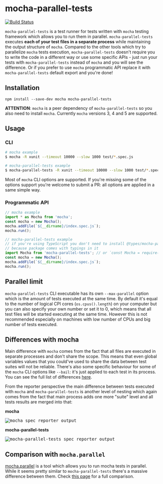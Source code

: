 # mocha-parallel-tests

[![Build Status](https://img.shields.io/travis/yandex/mocha-parallel-tests/master.svg?style=flat)](https://travis-ci.org/yandex/mocha-parallel-tests)

`mocha-parallel-tests` is a test runner for tests written with `mocha` testing framework which allows you to run them in parallel. `mocha-parallel-tests` executes **each of your test files in a separate process** while maintaining the output structure of `mocha`. Compared to the other tools which try to parallelize `mocha` tests execution, `mocha-parallel-tests` doesn't require you to write the code in a different way or use some specific APIs - just run your tests with `mocha-parallel-tests` instead of `mocha` and you will see the difference. Or if you prefer to use `mocha` programmatic API replace it with `mocha-parallel-tests` default export and you're done!

## Installation

`npm install --save-dev mocha mocha-parallel-tests`

**ATTENTION**: `mocha` is a peer dependency of `mocha-parallel-tests` so you also need to install `mocha`. Currently `mocha` versions 3, 4 and 5 are supported.

## Usage

### CLI

```bash
# mocha example
$ mocha -R xunit --timeout 10000 --slow 1000 test/*.spec.js

# mocha-parallel-tests example
$ mocha-parallel-tests -R xunit --timeout 10000 --slow 1000 test/*.spec.js
```

Most of `mocha` CLI options are supported. If you're missing some of the options support you're welcome to submit a PR: all options are applied in a same simple way.

### Programmatic API

```javascript
// mocha example
import * as Mocha from 'mocha';
const mocha = new Mocha();
mocha.addFile(`${__dirname}/index.spec.js`);
mocha.run();

// mocha-parallel-tests example
// if you're using TypeScript you don't need to install @types/mocha-parallel-tests
// because package comes with typings in it
import Mocha from 'mocha-parallel-tests'; // or `const Mocha = require('mocha-parallel-tests').default` if you're using CommonJS
const mocha = new Mocha();
mocha.addFile(`${__dirname}/index.spec.js`);
mocha.run();
```

## Parallel limit

`mocha-parallel-tests` CLI executable has its own `--max-parallel` option which is the amount of tests executed at the same time. By default it's equal to the number of logical CPI cores (`os.cpus().length`) on your computer but you can also specify your own number or set it to 0, which means that all test files will be started executing at the same time. However this is not recommended especially on machines with low number of CPUs and big number of tests executed.

## Differences with mocha

Main difference with `mocha` comes from the fact that all files are executed in separate processes and don't share the scope. This means that even global variables values that you could've used to share the data between test suites will not be reliable. There's also some specific behaviour for some of the `mocha` CLI options like `--bail`: it's just applied to each test in its process. You can see the full list of differences [here](https://github.com/yandex/mocha-parallel-tests/wiki/Differences-with-mocha).

From the reporter perspective the main difference between tests executed with `mocha` and `mocha-parallel-tests` is another level of nesting which again comes from the fact that main process adds one more "suite" level and all tests results are merged into that:

**mocha**

<kbd>
  <img src="https://user-images.githubusercontent.com/73191/40331528-0b79999c-5d94-11e8-86ba-ca5213c9fe29.png" alt="mocha spec reporter output"/>
</kbd>

**mocha-parallel-tests**

<kbd>
  <img src="https://user-images.githubusercontent.com/73191/40331597-39f89b38-5d94-11e8-9388-c42a27b0da9b.png" alt="mocha-parallel-tests spec reporter output"/>
</kbd>

## Comparison with `mocha.parallel`

[mocha.parallel](https://github.com/danielstjules/mocha.parallel) is a tool which allows you to run mocha tests in parallel. While it seems pretty similar to `mocha-parallel-tests` there's a massive difference between them. Check [this page](https://github.com/yandex/mocha-parallel-tests/wiki/Comparison-with-mocha.parallel) for a full comparison.

